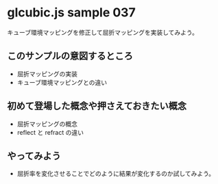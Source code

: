 # glcubic.js sample 037

キューブ環境マッピングを修正して屈折マッピングを実装してみよう。

## このサンプルの意図するところ

* 屈折マッピングの実装
* キューブ環境マッピングとの違い

## 初めて登場した概念や押さえておきたい概念

* 屈折マッピングの概念
* reflect と refract の違い

## やってみよう

* 屈折率を変化させることでどのように結果が変化するのか試してみよう。


